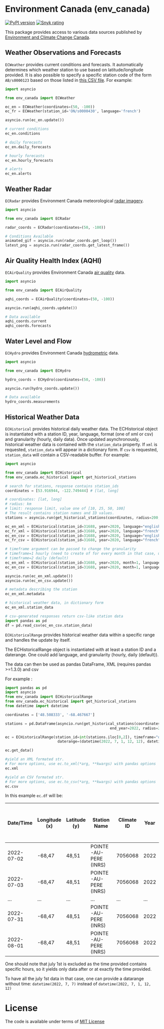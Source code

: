 # Environment Canada (env_canada)

[![PyPI version](https://badge.fury.io/py/env-canada.svg)](https://badge.fury.io/py/env-canada)
[![Snyk rating](https://snyk-widget.herokuapp.com/badge/pip/env-canada/badge.svg)](https://snyk.io/vuln/pip:env-canada@0.6.1?utm_source=badge)

This package provides access to various data sources published by [Environment and Climate Change Canada](https://www.canada.ca/en/environment-climate-change.html).

## Weather Observations and Forecasts

`ECWeather` provides current conditions and forecasts. It automatically determines which weather station to use based on latitude/longitude provided. It is also possible to specify a specific station code of the form `AB/s0000123` based on those listed in [this CSV file](https://dd.weather.gc.ca/citypage_weather/docs/site_list_towns_en.csv). For example:

```python
import asyncio

from env_canada import ECWeather

ec_en = ECWeather(coordinates=(50, -100))
ec_fr = ECWeather(station_id='ON/s0000430', language='french')

asyncio.run(ec_en.update())

# current conditions
ec_en.conditions

# daily forecasts
ec_en.daily_forecasts

# hourly forecasts
ec_en.hourly_forecasts

# alerts
ec_en.alerts
```

## Weather Radar

`ECRadar` provides Environment Canada meteorological [radar imagery](https://weather.gc.ca/radar/index_e.html).

```python
import asyncio

from env_canada import ECRadar

radar_coords = ECRadar(coordinates=(50, -100))

# Conditions Available
animated_gif = asyncio.run(radar_coords.get_loop())
latest_png = asyncio.run(radar_coords.get_latest_frame())
```

## Air Quality Health Index (AQHI)

`ECAirQuality` provides Environment Canada [air quality](https://weather.gc.ca/airquality/pages/index_e.html) data.

```python
import asyncio

from env_canada import ECAirQuality

aqhi_coords = ECAirQuality(coordinates=(50, -100))

asyncio.run(aqhi_coords.update())

# Data available
aqhi_coords.current
aqhi_coords.forecasts
```

## Water Level and Flow

`ECHydro` provides Environment Canada [hydrometric](https://wateroffice.ec.gc.ca/mainmenu/real_time_data_index_e.html) data.

```python
import asyncio

from env_canada import ECHydro

hydro_coords = ECHydro(coordinates=(50, -100))

asyncio.run(hydro_coords.update())

# Data available
hydro_coords.measurements
```

## Historical Weather Data

`ECHistorical` provides historical daily weather data.
The ECHistorical object is instantiated with a station ID, year, language, format (one of xml or csv) and granularity (hourly, daily data).
Once updated asynchronously, historical weather data is contained with the `station_data` property. If `xml` is requested, `station_data` will appear in a dictionary form. If `csv` is requested, `station_data` will contain a CSV-readable buffer. For example:

```python
import asyncio

from env_canada import ECHistorical
from env_canada.ec_historical import get_historical_stations

# search for stations, response contains station_ids
coordinates = [53.916944, -122.749444] # [lat, long]

# coordinates: [lat, long]
# radius: km
# limit: response limit, value one of [10, 25, 50, 100]
# The result contains station names and ID values.
stations = asyncio.run(get_historical_stations(coordinates, radius=200, limit=100))

ec_en_xml = ECHistorical(station_id=31688, year=2020, language="english", format="xml")
ec_fr_xml = ECHistorical(station_id=31688, year=2020, language="french", format="xml")
ec_en_csv = ECHistorical(station_id=31688, year=2020, language="english", format="csv")
ec_fr_csv = ECHistorical(station_id=31688, year=2020, language="french", format="csv")

# timeframe argument can be passed to change the granularity
# timeframe=1 hourly (need to create of for every month in that case, use ECHistoricalRange to handle it automatically)
# timeframe=2 daily (default)
ec_en_xml = ECHistorical(station_id=31688, year=2020, month=1, language="english", format="xml", timeframe=1)
ec_en_csv = ECHistorical(station_id=31688, year=2020, month=1, language="english", format="csv", timeframe=1)

asyncio.run(ec_en_xml.update())
asyncio.run(ec_en_csv.update())

# metadata describing the station
ec_en_xml.metadata

# historical weather data, in dictionary form
ec_en_xml.station_data

# csv-generated responses return csv-like station data
import pandas as pd
df = pd.read_csv(ec_en_csv.station_data)

```

`ECHistoricalRange` provides historical weather data within a specific range and handles the update by itself.

The ECHistoricalRange object is instantiated with at least a station ID and a daterange.
One could add language, and granularity (hourly, daily (default)).

The data can then be used as pandas DataFrame, XML (requires pandas >=1.3.0) and csv

For example :

```python
import pandas as pd
import asyncio
from env_canada import ECHistoricalRange
from env_canada.ec_historical import get_historical_stations
from datetime import datetime

coordinates = ['48.508333', '-68.467667']

stations = pd.DataFrame(asyncio.run(get_historical_stations(coordinates, start_year=2022,
                                                end_year=2022, radius=200, limit=100))).T

ec = ECHistoricalRange(station_id=int(stations.iloc[0,2]), timeframe="daily",
                        daterange=(datetime(2022, 7, 1, 12, 12), datetime(2022, 8, 1, 12, 12)))

ec.get_data()

#yield an XML formated str.
# For more options, use ec.to_xml(*arg, **kwargs) with pandas options
ec.xml

#yield an CSV formated str.
# For more options, use ec.to_csv(*arg, **kwargs) with pandas options
ec.csv
```

In this example `ec.df` will be:

| Date/Time  | Longitude (x) | Latitude (y) | Station Name          | Climate ID | Year | Month | Day | Data Quality | Max Temp (Â°C) | Max Temp Flag | Min Temp (Â°C) | Min Temp Flag | Mean Temp (Â°C) | Mean Temp Flag | Heat Deg Days (Â°C) | Heat Deg Days Flag | Cool Deg Days (Â°C) | Cool Deg Days Flag | Total Rain (mm) | Total Rain Flag | Total Snow (cm) | Total Snow Flag | Total Precip (mm) | Total Precip Flag | Snow on Grnd (cm) | Snow on Grnd Flag | Dir of Max Gust (10s deg) | Dir of Max Gust Flag | Spd of Max Gust (km/h) | Spd of Max Gust Flag |     |
| ---------- | ------------- | ------------ | --------------------- | ---------- | ---- | ----- | --- | ------------ | -------------- | ------------- | -------------- | ------------- | --------------- | -------------- | ------------------- | ------------------ | ------------------- | ------------------ | --------------- | --------------- | --------------- | --------------- | ----------------- | ----------------- | ----------------- | ----------------- | ------------------------- | -------------------- | ---------------------- | -------------------- | --- |
| 2022-07-02 | -68,47        | 48,51        | POINTE-AU-PERE (INRS) | 7056068    | 2022 | 7     | 2   |              | 22,8           |               | 12,5           |               | 17,7            |                | 0,3                 |                    | 0                   |                    |                 |                 |                 |                 | 0                 |                   |                   |                   | 26                        |                      | 37                     |                      |     |
| 2022-07-03 | -68,47        | 48,51        | POINTE-AU-PERE (INRS) | 7056068    | 2022 | 7     | 3   |              | 21,7           |               | 10,1           |               | 15,9            |                | 2,1                 |                    | 0                   |                    |                 |                 |                 |                 | 0,4               |                   |                   |                   | 28                        |                      | 50                     |                      |     |
| …          | …             | …            | …                     | …          | …    | …     | …   | …            | …              | …             | …              | …             | …               | …              | …                   | …                  | …                   | …                  | …               | …               | …               | …               | …                 | …                 | …                 | …                 | …                         | …                    | …                      | …                    | …   |
| 2022-07-31 | -68,47        | 48,51        | POINTE-AU-PERE (INRS) | 7056068    | 2022 | 7     | 31  |              | 23,5           |               | 14,1           |               | 18,8            |                | 0                   |                    | 0,8                 |                    |                 |                 |                 |                 | 0                 |                   |                   |                   | 23                        |                      | 31                     |                      |     |
| 2022-08-01 | -68,47        | 48,51        | POINTE-AU-PERE (INRS) | 7056068    | 2022 | 8     | 1   |              | 23             |               | 15             |               | 19              |                | 0                   |                    | 1                   |                    |                 |                 |                 |                 | 0                 |                   |                   |                   | 21                        |                      | 35                     |                      |     |

One should note that july 1st is excluded as the time provided contains specific hours, so it yields only data after or at exactly
the time provided.

To have all the july 1st data in that case, one can provide a datarange without time: `datetime(2022, 7, 7)` instead
of `datetime(2022, 7, 1, 12, 12)`

# License

The code is available under terms of [MIT License](LICENSE.md)
